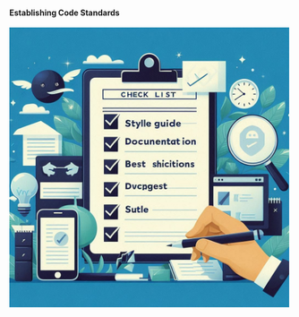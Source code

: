 #### Establishing Code Standards

<img src="slides/code-quality-in-distributed-teams/images/standards-01.jpeg" height="500px" />


<aside class="notes">
</aside>
